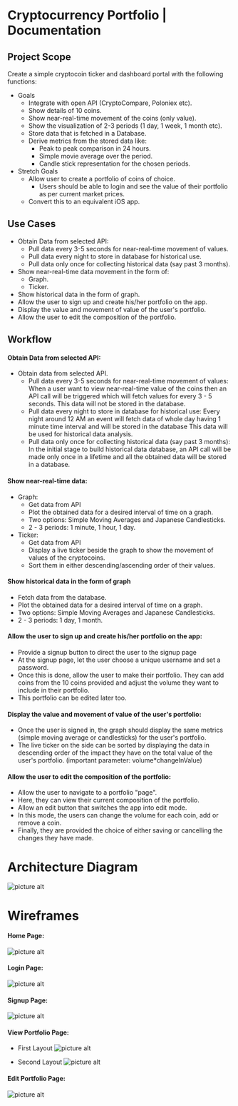 # Cryptocurrency Portfolio | Documentation 

## Project Scope

Create a simple cryptocoin ticker and dashboard portal with the following functions:

* Goals
  * Integrate with open API (CryptoCompare, Poloniex etc).
  * Show details of 10 coins.
  * Show near-real-time movement of the coins (only value).
  * Show the visualization of 2-3 periods (1 day, 1 week, 1 month etc).
  * Store data that is fetched in a Database.
  * Derive metrics from the stored data like:
    * Peak to peak comparison in 24 hours.
    * Simple movie average over the period.
    * Candle stick representation for the chosen periods.
* Stretch Goals
  * Allow user to create a portfolio of coins of choice.
    * Users should be able to login and see the value of their portfolio as per current market prices.
  * Convert this to an equivalent iOS app.
    
## Use Cases

* Obtain Data from selected API:
  * Pull data every 3-5 seconds for near-real-time movement of values.
  * Pull data every night to store in database for historical use.
  * Pull data only once for collecting historical data (say past 3 months).
* Show near-real-time data movement in the form of:
  * Graph.
  * Ticker.
* Show historical data in the form of graph.
*	Allow the user to sign up and create his/her portfolio on the app.
*	Display the value and movement of value of the user's portfolio.
*	Allow the user to edit the composition of the portfolio.

## Workflow

#### Obtain Data from selected API:

* Obtain data from selected API.
  * Pull data every 3-5 seconds for near-real-time movement of values:
  When a user want to view near-real-time value of the coins then 
  an API call will be triggered which will fetch values for every 3 - 5 seconds.
  This data will not be stored in the database.
  * Pull data every night to store in database for historical use: 
  Every night around 12 AM an event will fetch data of whole day having 1 minute time interval and will be stored in the database
  This data will be used for historical data analysis.
  * Pull data only once for collecting historical data (say past 3 months): 
  In the initial stage to build historical data database, an API call will be made only once in a lifetime and all the obtained data will be stored in a database.

#### Show near-real-time data:

  * Graph: 
    * Get data from API
    * Plot the obtained data for a desired interval of time on a graph.
    * Two options: Simple Moving Averages and Japanese Candlesticks.
    * 2 - 3 periods: 1 minute, 1 hour, 1 day.
  * Ticker:
    * Get data from API
    * Display a live ticker beside the graph to show the movement of values of the cryptocoins.
    * Sort them in either descending/ascending order of their values.

#### Show historical data in the form of graph

* Fetch data from the database.
* Plot the obtained data for a desired interval of time on a graph.
* Two options: Simple Moving Averages and Japanese Candlesticks.
* 2 - 3 periods: 1 day, 1 month.

#### Allow the user to sign up and create his/her portfolio on the app:

* Provide a signup button to direct the user to the signup page 
* At the signup page, let the user choose a unique username and set a password.
* Once this is done, allow the user to make their portfolio. They can add coins from the 10 coins provided and adjust the volume they want to include in their portfolio.
* This portfolio can be edited later too.

#### Display the value and movement of value of the user's portfolio:

* Once the user is signed in, the graph should display the same metrics (simple moving average or candlesticks) for the user's portfolio.
* The live ticker on the side can be sorted by displaying the data in descending order of the impact they have on the total value of the user's portfolio. (important parameter: volume*changeInValue)

#### Allow the user to edit the composition of the portfolio:

* Allow the user to navigate to a portfolio "page".
* Here, they can view their current composition of the portfolio.
* Allow an edit button that switches the app into edit mode.
* In this mode, the users can change the volume for each coin, add or remove a coin.
* Finally, they are provided the choice of either saving or cancelling the changes they have made.

# Architecture Diagram

![picture alt](https://github.com/shubhamzanwar/cryptocoin-folio/blob/master/Docs/images/architechtureDiagram.png "Architechture Diagram")

# Wireframes

#### Home Page:

![picture alt](https://github.com/shubhamzanwar/cryptocoin-folio/blob/master/Docs/images/wireframes/homepage.png "Home Page")

#### Login Page:

![picture alt](https://github.com/shubhamzanwar/cryptocoin-folio/blob/master/Docs/images/wireframes/login.png "Login Page")

#### Signup Page:

![picture alt](https://github.com/shubhamzanwar/cryptocoin-folio/blob/master/Docs/images/wireframes/register.png "Signup Page")

#### View Portfolio Page:

* First Layout
![picture alt](https://github.com/shubhamzanwar/cryptocoin-folio/blob/master/Docs/images/wireframes/viewportfolio1.png "View Portfolio")

* Second Layout
![picture alt](https://github.com/shubhamzanwar/cryptocoin-folio/blob/master/Docs/images/wireframes/viewportfolio2.png "View Portfolio")

#### Edit Portfolio Page:

![picture alt](https://github.com/shubhamzanwar/cryptocoin-folio/blob/master/Docs/images/wireframes/editportfolio.png "Edit Portfolio")
